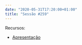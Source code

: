 ```yaml
---
date: "2020-05-31T17:20:00+01:00"
title: "Sessão #259"
---
```


Recursos:
- [Apresentação](https://bit.ly/cdlx-html1)

